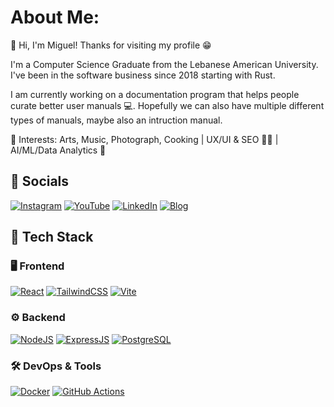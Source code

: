 # About Me:
👋 Hi, I'm Miguel! Thanks for visiting my profile 😁

I'm a Computer Science Graduate from the Lebanese American University. I've been in the software business since 2018 starting with Rust.

I am currently working on a documentation program that helps people curate better user manuals 💻. Hopefully we can also have multiple different types of manuals, maybe also an intruction manual. 

🎨 Interests: Arts, Music, Photograph, Cooking | UX/UI & SEO 🧑‍🎨 | AI/ML/Data Analytics 🤖 

##  🛜 Socials
[![Instagram](https://img.shields.io/badge/Instagram-E4405F?style=for-the-badge&logo=instagram&logoColor=white)](https://instagram.com/miguel_ibrahim)
[![YouTube](https://img.shields.io/badge/YouTube-FF0000?style=for-the-badge&logo=youtube&logoColor=white)](https://youtube.com/@miguelibrahim2151)
[![LinkedIn](https://img.shields.io/badge/LinkedIn-0A66C2?style=for-the-badge&logo=linkedin&logoColor=white)](https://www.linkedin.com/in/miguel-ibrahim)
[![Blog](https://img.shields.io/badge/Blog-111111?style=for-the-badge&logo=ghost&logoColor=white)](https://miguel-ibrahim.netlify.app/)

## 🚀 Tech Stack

### 🖥️ Frontend
[![React](https://img.shields.io/badge/React-20232A?style=for-the-badge&logo=react&logoColor=61DAFB)]()
[![TailwindCSS](https://img.shields.io/badge/Tailwind_CSS-06B6D4?style=for-the-badge&logo=tailwindcss&logoColor=white)]()
[![Vite](https://img.shields.io/badge/Vite-646CFF?style=for-the-badge&logo=vite&logoColor=white)]()

### ⚙️ Backend
[![NodeJS](https://img.shields.io/badge/Node.js-43853D?style=for-the-badge&logo=node-dot-js&logoColor=white)]()
[![ExpressJS](https://img.shields.io/badge/Express.js-000000?style=for-the-badge&logo=express&logoColor=white)]()
[![PostgreSQL](https://img.shields.io/badge/PostgreSQL-316192?style=for-the-badge&logo=postgresql&logoColor=white)]()

### 🛠️ DevOps & Tools
[![Docker](https://img.shields.io/badge/Docker-2496ED?style=for-the-badge&logo=docker&logoColor=white)]()
[![GitHub Actions](https://img.shields.io/badge/GitHub_Actions-2088FF?style=for-the-badge&logo=github-actions&logoColor=white)]()
